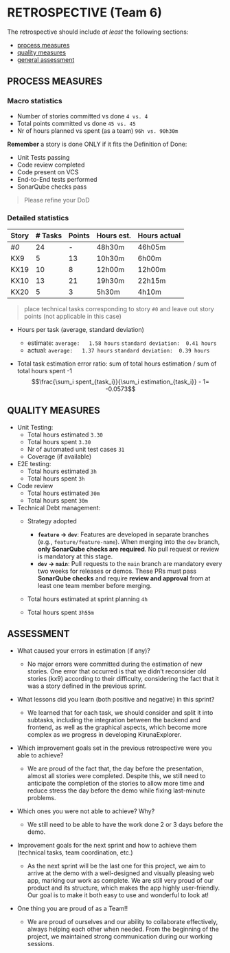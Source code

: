 RETROSPECTIVE (Team 6)
=====================================

The retrospective should include _at least_ the following
sections:

- [process measures](#process-measures)
- [quality measures](#quality-measures)
- [general assessment](#assessment)

## PROCESS MEASURES 

### Macro statistics

- Number of stories committed vs done `4 vs. 4`
- Total points committed vs done `45 vs. 45`
- Nr of hours planned vs spent (as a team) `96h vs. 90h30m`

**Remember**  a story is done ONLY if it fits the Definition of Done:
 
- Unit Tests passing
- Code review completed
- Code present on VCS
- End-to-End tests performed
- SonarQube checks pass

> Please refine your DoD 

### Detailed statistics

| Story  | # Tasks | Points | Hours est. | Hours actual |
|--------|---------|--------|------------|--------------|
| _#0_   |    24   |    -   |   48h30m   |   46h05m     |
| KX9    |     5   |    13  |   10h30m   |    6h00m     |
| KX19   |    10   |     8  |   12h00m   |   12h00m     |
| KX10   |    13   |    21  |   19h30m   |   22h15m     |
| KX20   |     5   |     3  |    5h30m   |    4h10m     |
   

> place technical tasks corresponding to story `#0` and leave out story points (not applicable in this case)

- Hours per task (average, standard deviation)
  - estimate: `average:   1.58 hours` `standard deviation:  0.41 hours`
  - actual: `average:   1.37 hours` `standard deviation:  0.39 hours`

- Total task estimation error ratio: sum of total hours estimation / sum of total hours spent -1
    $$\frac{\sum_i spent_{task_i}}{\sum_i estimation_{task_i}} - 1= -0.0573$$
  
## QUALITY MEASURES 

- Unit Testing:
  - Total hours estimated `3.30`
  - Total hours spent `3.30`
  - Nr of automated unit test cases `31` 
  - Coverage (if available)
- E2E testing:
  - Total hours estimated `3h`
  - Total hours spent `3h`
- Code review 
  - Total hours estimated `30m` 
  - Total hours spent `30m`
- Technical Debt management:
  - Strategy adopted
    - **`feature` → `dev`**: Features are developed in separate branches (e.g., `feature/feature-name`). When merging into the `dev` branch, **only SonarQube checks are required**. No pull request or review is mandatory at this stage.
    - **`dev` → `main`**: Pull requests to the `main` branch are mandatory every two weeks for releases or demos. These PRs must pass **SonarQube checks** and require **review and approval** from at least one team member before merging.

  - Total hours estimated at sprint planning `4h`
  - Total hours spent `3h55m`
  

## ASSESSMENT

- What caused your errors in estimation (if any)?
  - No major errors were committed during the estimation of new stories. One error that occurred is that we didn’t reconsider old stories (kx9) according to their difficulty, considering the fact that it was a story defined in the previous sprint.
- What lessons did you learn (both positive and negative) in this sprint?
  - We learned that for each task, we should consider and split it into subtasks, including the integration between the backend and frontend, as well as the graphical aspects, which become more complex as we progress in developing KirunaExplorer.

- Which improvement goals set in the previous retrospective were you able to achieve? 
  - We are proud of the fact that, the day before the presentation, almost all stories were completed. Despite this, we still need to anticipate the completion of the stories to allow more time and reduce stress the day before the demo while fixing last-minute problems.
  
- Which ones you were not able to achieve? Why?
  - We still need to be able to have the work done 2 or 3 days before the demo.

- Improvement goals for the next sprint and how to achieve them (technical tasks, team coordination, etc.)
  - As the next sprint will be the last one for this project, we aim to arrive at the demo with a well-designed and visually pleasing web app, marking our work as complete. We are still very proud of our product and its structure, which makes the app highly user-friendly. Our goal is to make it both easy to use and wonderful to look at!

- One thing you are proud of as a Team!!
  - We are proud of ourselves and our ability to collaborate effectively, always helping each other when needed. From the beginning of the project, we maintained strong communication during our working sessions.